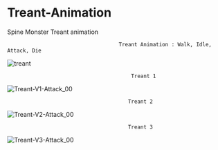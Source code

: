 # Treant-Animation
Spine Monster Treant animation



                                        Treant Animation : Walk, Idle, Attack, Die

![treant](https://user-images.githubusercontent.com/20840303/155903135-6502c2f3-1575-4b3b-9f2a-6956ffacd534.gif)

                                            Treant 1

![Treant-V1-Attack_00](https://user-images.githubusercontent.com/20840303/156073212-774eb15f-46b0-4442-8cff-8a8fa3605683.png)

                                           Treant 2

![Treant-V2-Attack_00](https://user-images.githubusercontent.com/20840303/156073378-33bcad08-9d56-4a53-af21-e7c5caaa699d.png)

                                           Treant 3

![Treant-V3-Attack_00](https://user-images.githubusercontent.com/20840303/156078074-e5937541-de8e-488b-b57b-b53be8ac61db.png)


